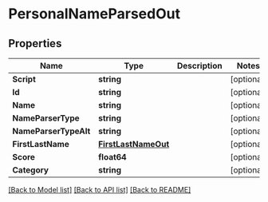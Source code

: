 # PersonalNameParsedOut

## Properties
Name | Type | Description | Notes
------------ | ------------- | ------------- | -------------
**Script** | **string** |  | [optional] 
**Id** | **string** |  | [optional] 
**Name** | **string** |  | [optional] 
**NameParserType** | **string** |  | [optional] 
**NameParserTypeAlt** | **string** |  | [optional] 
**FirstLastName** | [**FirstLastNameOut**](FirstLastNameOut.md) |  | [optional] 
**Score** | **float64** |  | [optional] 
**Category** | **string** |  | [optional] 

[[Back to Model list]](../README.md#documentation-for-models) [[Back to API list]](../README.md#documentation-for-api-endpoints) [[Back to README]](../README.md)


